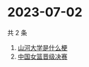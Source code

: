 # 2023-07-02

共 2 条

<!-- BEGIN ZHIHUSEARCH -->
<!-- 最后更新时间 Sun Jul 02 2023 15:06:33 GMT+0800 (China Standard Time) -->
1. [山河大学是什么梗](https://www.zhihu.com/search?q=山河大学是什么梗)
1. [中国女篮晋级决赛](https://www.zhihu.com/search?q=中国女篮晋级决赛)
<!-- END ZHIHUSEARCH -->
